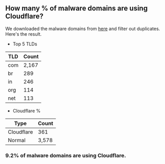 ## How many % of malware domains are using Cloudflare?


We downloaded the malware domains from [here](https://urlhaus.abuse.ch) and filter out duplicates.
Here's the result.


[//]: # (start replacement)


- Top 5 TLDs

| TLD | Count |
| --- | --- |
| com | 2,167 |
| br | 289 |
| in | 246 |
| org | 114 |
| net | 113 |


- Cloudflare %

| Type | Count |
| --- | --- |
| Cloudflare | 361 |
| Normal | 3,578 |


### 9.2% of malware domains are using Cloudflare.